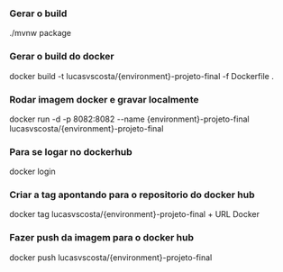 
### Gerar o build ###
./mvnw package

### Gerar o build do docker ###
docker build -t lucasvscosta/{environment}-projeto-final -f Dockerfile .

### Rodar imagem docker e gravar localmente ###
docker run -d -p 8082:8082 --name {environment}-projeto-final lucasvscosta/{environment}-projeto-final

### Para se logar no dockerhub ###
docker login

### Criar a tag apontando para o repositorio do docker hub ###
docker tag lucasvscosta/{environment}-projeto-final + URL Docker

### Fazer push da imagem para o docker hub ###
docker push lucasvscosta/{environment}-projeto-final

